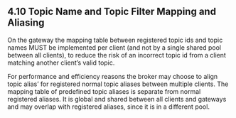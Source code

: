 <!-- transformation-note: left upstream numbering of headings for verification -->
## 4.10 Topic Name and Topic Filter Mapping and Aliasing

On the gateway the mapping table between registered topic ids and topic names MUST be implemented per client (and not by a single shared pool between all clients),
to reduce the risk of an incorrect topic id from a client matching another client’s valid topic.

For performance and efficiency reasons the broker may choose to align topic alias’ for registered normal topic aliases between multiple clients.
The mapping table of predefined topic aliases is separate from normal registered aliases.
It is global and shared between all clients and gateways and may overlap with registered aliases, since it is in a different pool.
